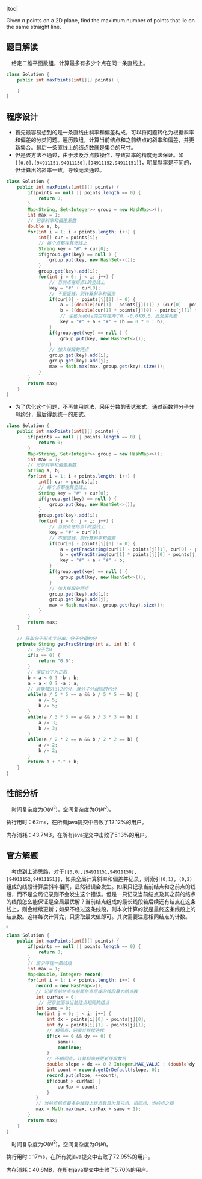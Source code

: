 [toc]

Given $n$ points on a 2D plane, find the maximum number of points that lie on the same straight line.



## 题目解读

&emsp;给定二维平面数组，计算最多有多少个点在同一条直线上。

```java
class Solution {
    public int maxPoints(int[][] points) {

    }
}
```

## 程序设计

* 首先最容易想到的是一条直线由斜率和偏差构成，可以将问题转化为根据斜率和偏差的分类问题。遍历数组，计算当前结点和之前结点的斜率和偏差，并更新集合。最后一条直线上的结点数就是集合的尺寸。
* 但是该方法不通过，由于涉及浮点数操作，导致斜率的精度无法保证。如`[[0,0],[94911151,94911150],[94911152,94911151]]`，明显斜率是不同的，但计算出的斜率一致，导致无法通过。

```java
class Solution {
    public int maxPoints(int[][] points) {
        if(points == null || points.length == 0) {
            return 0;
        }
        Map<String, Set<Integer>> group = new HashMap<>();
        int max = 1;
        // 记录斜率和偏差系数
        double a, b;
        for(int i = 1; i < points.length; i++) {
            int[] cur = points[i];
            // 每个点都在其竖线上
            String key = "#" + cur[0];
            if(group.get(key) == null ) {
                group.put(key, new HashSet<>());
            }
            group.get(key).add(i);
            for(int j = 0; j < i; j++) {
                // 当前点在结点i的竖线上
                key = "#" + cur[0];
                // 不是竖线，则计算斜率和偏差
                if(cur[0] - points[j][0] != 0) {
                    a = ((double)cur[1] - points[j][1]) / (cur[0] - points[j][0]);
                    b = ((double)cur[1] * points[j][0] - points[j][1] * cur[0]) / (cur[0] - points[j][0]);
                    // 注意double类型存在两个0，-0.0和0.0，此处需判断
                    key = "#" + a + "#" + (b == 0 ? 0 : b);
                }
                if(group.get(key) == null ) {
                    group.put(key, new HashSet<>());
                }
                // 加入线段的两点
                group.get(key).add(i);
                group.get(key).add(j);
                max = Math.max(max, group.get(key).size());
            }
        }
        return max;
    }
}
```

* 为了优化这个问题，不再使用除法，采用分数的表达形式，通过函数将分子分母约分，最后得到统一的形式。

```java
class Solution {
    public int maxPoints(int[][] points) {
        if(points == null || points.length == 0) {
            return 0;
        }
        Map<String, Set<Integer>> group = new HashMap<>();
        int max = 1;
        // 记录斜率和偏差系数
        String a, b;
        for(int i = 1; i < points.length; i++) {
            int[] cur = points[i];
            // 每个点都在其竖线上
            String key = "#" + cur[0];
            if(group.get(key) == null ) {
                group.put(key, new HashSet<>());
            }
            group.get(key).add(i);
            for(int j = 0; j < i; j++) {
                // 当前点在结点i的竖线上
                key = "#" + cur[0];
                // 不是竖线，则计算斜率和偏差
                if(cur[0] - points[j][0] != 0) {
                    a = getFracString(cur[1] - points[j][1], cur[0] - points[j][0]);
                    b = getFracString(cur[1] * points[j][0] - points[j][1] * cur[0], cur[0] - points[j][0]);
                    key = "#" + a + "#" + b;
                }
                if(group.get(key) == null ) {
                    group.put(key, new HashSet<>());
                }
                // 加入线段的两点
                group.get(key).add(i);
                group.get(key).add(j);
                max = Math.max(max, group.get(key).size());
            }
        }
        return max;
    }

    // 获取分子形式字符串，分子分母约分
    private String getFracString(int a, int b) {
        // 分子为0
        if(a == 0) {
            return "0.0";
        }
        // 保证分子为正数
        b = a < 0 ? -b : b;
        a = a < 0 ? -a : a;
        // 若能被5\3\2约分，就分子分母同时约分
        while(a / 5 * 5 == a && b / 5 * 5 == b) {
        	a /= 5;
            b /= 5;
        }
       	while(a / 3 * 3 == a && b / 3 * 3 == b) {
        	a /= 3;
            b /= 3;
        }
		while(a / 2 * 2 == a && b / 2 * 2 == b) {
			a /= 2;
            b /= 2;
        }
        return a + "." + b;
    }
}
```

## 性能分析

&emsp;时间复杂度为$O(N^2)$，空间复杂度为$O(N^2)$。

执行用时：62ms，在所有java提交中击败了12.12%的用户。

内存消耗：43.7MB，在所有java提交中击败了5.13%的用户。

## 官方解题

&emsp;考虑到上述思路，对于`[[0,0],[94911151,94911150],[94911152,94911151]]`，如果全局计算斜率和偏差并记录，则索引`(0,1)`，`(0,2)`组成的线段计算后斜率相同，显然错误会发生。如果只记录当前结点和之前点的线段，而不是全局记录则不会发生这个错误。但是一只记录当前结点及其之前的结点的线段怎么能保证是全局最优解？当前结点组成的最长线段若后续还有结点在这条线上，则会继续更新；如果不经过这条线段，则本次计算的就是最终这条线段上的结点数。这样每次计算完，只需取最大值即可。其次需要注意相同结点的计数。

<img src="../images/#149.png" style="zoom: 33%;" />

```java
class Solution {
    public int maxPoints(int[][] points) {
        if(points == null || points.length == 0) {
            return 0;
        }
        // 至少存在一条线段
        int max = 1;
        Map<Double, Integer> record;
        for(int i = 1; i < points.length; i++) {
           record = new HashMap<>();
           // 记录当前结点与前面结点组成的线段最大结点数
           int curMax = 0;
            // 记录前面与当前结点相同的结点
           int same = 0;
           for(int j = 0; j < i; j++) {
               int dx = points[i][0] - points[j][0];
               int dy = points[i][1] - points[j][1];
               // 相同点，记录并继续迭代
               if(dx == 0 && dy == 0) {
                   same++;
                   continue;
               }
               // 不相同点，计算斜率并更新线段数目
               double slope = dx == 0 ? Integer.MAX_VALUE : (double)dy / dx;
               int count = record.getOrDefault(slope, 0);
               record.put(slope, ++count);
               if(count > curMax) {
                   curMax = count;
               }
           }
           // 当前点结点最多的线段上结点数目为其它点、相同点、当前点之和
           max = Math.max(max, curMax + same + 1);
        }
        return max;
    }
}
```

&emsp;时间复杂度为$O(N^2)$，空间复杂度为$O(N)$。

执行用时：17ms，在所有就java提交中击败了72.95%的用户。

内存消耗：40.6MB，在所有java提交中击败了5.70%的用户。